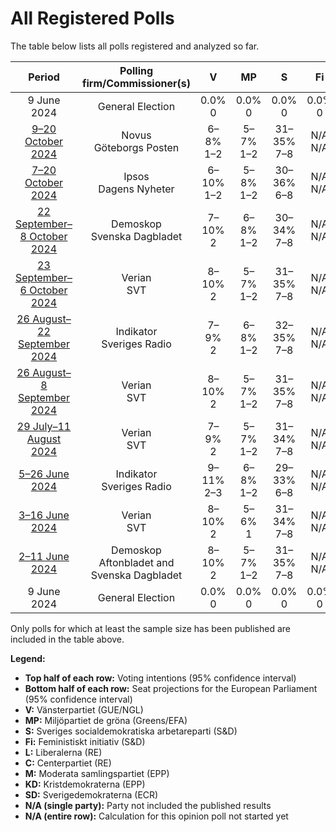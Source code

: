 # All Registered Polls

The table below lists all polls registered and analyzed so far.

| Period     | Polling firm/Commissioner(s) | V | MP | S | Fi | L | C | M | KD | SD |
|:----------:|:----------------------------:|:--:|:--:|:--:|:--:|:--:|:--:|:--:|:--:|:--:|
| 9 June 2024 | General Election | 0.0% <br> 0 | 0.0% <br> 0 | 0.0% <br> 0 | 0.0% <br> 0 | 0.0% <br> 0 | 0.0% <br> 0 | 0.0% <br> 0 | 0.0% <br> 0 | 0.0% <br> 0 |
| [9–20 October 2024](2024-10-20-Novus.html) | Novus <br> Göteborgs Posten | 6–8% <br> 1–2 | 5–7% <br> 1–2 | 31–35% <br> 7–8 | N/A <br> N/A | 3–4% <br> 0–1 | 4–6% <br> 1 | 18–21% <br> 4–5 | 3–5% <br> 0–1 | 19–22% <br> 4–5 |
| [7–20 October 2024](2024-10-20-Ipsos.html) | Ipsos <br> Dagens Nyheter | 6–10% <br> 1–2 | 5–8% <br> 1–2 | 30–36% <br> 6–8 | N/A <br> N/A | 3–5% <br> 0–1 | 4–7% <br> 0–1 | 16–21% <br> 3–5 | 3–5% <br> 0–1 | 17–22% <br> 4–5 |
| [22 September–8 October 2024](2024-10-08-Demoskop.html) | Demoskop <br> Svenska Dagbladet | 7–10% <br> 2 | 6–8% <br> 1–2 | 30–34% <br> 7–8 | N/A <br> N/A | 3–4% <br> 0 | 4–6% <br> 1 | 19–22% <br> 4–5 | 3–4% <br> 0–1 | 18–21% <br> 4–5 |
| [23 September–6 October 2024](2024-10-06-Verian.html) | Verian <br> SVT | 8–10% <br> 2 | 5–7% <br> 1–2 | 31–35% <br> 7–8 | N/A <br> N/A | 3–4% <br> 0 | 4–5% <br> 0–1 | 18–21% <br> 4–5 | 4–5% <br> 0–1 | 18–21% <br> 4–5 |
| [26 August–22 September 2024](2024-09-22-Indikator.html) | Indikator <br> Sveriges Radio | 7–9% <br> 2 | 6–8% <br> 1–2 | 32–35% <br> 7–8 | N/A <br> N/A | 3–4% <br> 0–1 | 4–6% <br> 1 | 18–21% <br> 4–5 | 3–4% <br> 0–1 | 18–21% <br> 4–5 |
| [26 August–8 September 2024](2024-09-08-Verian.html) | Verian <br> SVT | 8–10% <br> 2 | 5–7% <br> 1–2 | 31–35% <br> 7–8 | N/A <br> N/A | 3–4% <br> 0 | 4–6% <br> 1 | 19–22% <br> 4–5 | 3–4% <br> 0 | 17–20% <br> 4–5 |
| [29 July–11 August 2024](2024-08-11-Verian.html) | Verian <br> SVT | 7–9% <br> 2 | 5–7% <br> 1–2 | 31–34% <br> 7–8 | N/A <br> N/A | 2–4% <br> 0 | 4–6% <br> 1 | 19–21% <br> 4–5 | 3–4% <br> 0–1 | 19–21% <br> 4–5 |
| [5–26 June 2024](2024-06-26-Indikator.html) | Indikator <br> Sveriges Radio | 9–11% <br> 2–3 | 6–8% <br> 1–2 | 29–33% <br> 6–8 | N/A <br> N/A | 3–5% <br> 0–1 | 4–6% <br> 1 | 18–21% <br> 4–5 | 3–5% <br> 0–1 | 17–20% <br> 4–5 |
| [3–16 June 2024](2024-06-16-Verian.html) | Verian <br> SVT | 8–10% <br> 2 | 5–6% <br> 1 | 31–34% <br> 7–8 | N/A <br> N/A | 3–4% <br> 0 | 5–6% <br> 1 | 18–20% <br> 4–5 | 4–5% <br> 0–1 | 18–20% <br> 4–5 |
| [2–11 June 2024](2024-06-11-Demoskop.html) | Demoskop <br> Aftonbladet and Svenska Dagbladet | 8–10% <br> 2 | 5–7% <br> 1–2 | 31–35% <br> 7–8 | N/A <br> N/A | 2–3% <br> 0 | 4–5% <br> 0–1 | 17–20% <br> 4–5 | 3–4% <br> 0–1 | 20–23% <br> 5 |
| 9 June 2024 | General Election | 0.0% <br> 0 | 0.0% <br> 0 | 0.0% <br> 0 | 0.0% <br> 0 | 0.0% <br> 0 | 0.0% <br> 0 | 0.0% <br> 0 | 0.0% <br> 0 | 0.0% <br> 0 |

Only polls for which at least the sample size has been published are included in the table above.

**Legend:**
+ **Top half of each row:** Voting intentions (95% confidence interval)
+ **Bottom half of each row:** Seat projections for the European Parliament (95% confidence interval)
+ **V:** Vänsterpartiet (GUE/NGL)
+ **MP:** Miljöpartiet de gröna (Greens/EFA)
+ **S:** Sveriges socialdemokratiska arbetareparti (S&D)
+ **Fi:** Feministiskt initiativ (S&D)
+ **L:** Liberalerna (RE)
+ **C:** Centerpartiet (RE)
+ **M:** Moderata samlingspartiet (EPP)
+ **KD:** Kristdemokraterna (EPP)
+ **SD:** Sverigedemokraterna (ECR)
+ **N/A (single party):** Party not included the published results
+ **N/A (entire row):** Calculation for this opinion poll not started yet

